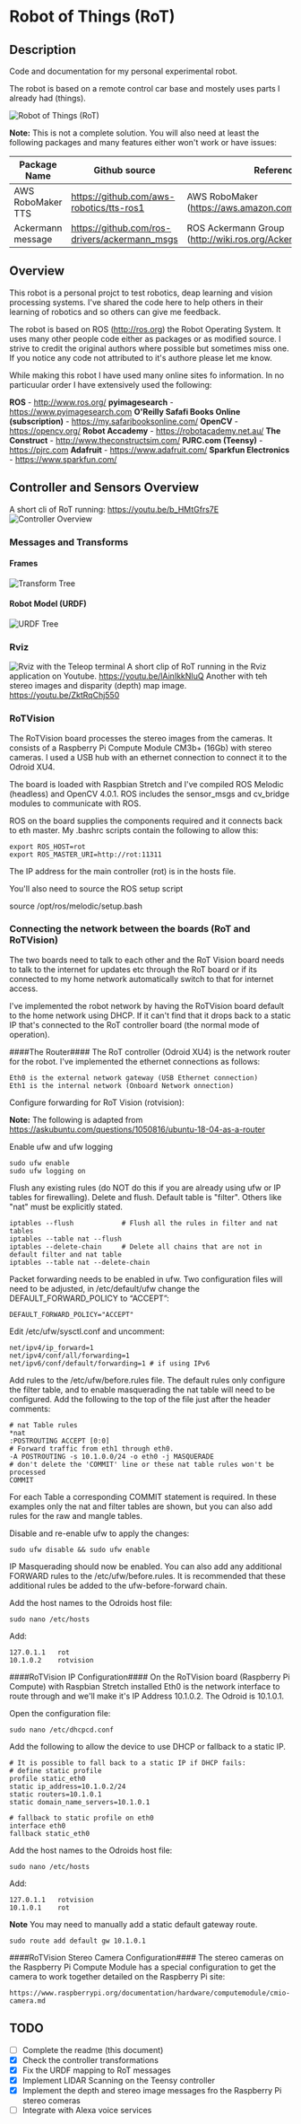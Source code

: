 # Robot of Things (RoT)
## Description
Code and documentation for my personal experimental robot.

The robot is based on a remote control car base and mostely uses parts I already had (things).

![Robot of Things (RoT)](/documentation/RoT.png)

**Note:**
This is not a complete solution. You will also need at least the following packages and many features either won't work or have issues:

Package Name | Github source | Reference
------------ | ------------- | ---------
AWS RoboMaker TTS | https://github.com/aws-robotics/tts-ros1 | AWS RoboMaker (https://aws.amazon.com/robomaker/)
Ackermann message | https://github.com/ros-drivers/ackermann_msgs | ROS Ackermann Group (http://wiki.ros.org/Ackermann%20Group)

## Overview
This robot is a personal projct to test robotics, deap learning and vision processing systems. I've shared the code here to help others in their learning of robotics and so others can give me feedback.

The robot is based on ROS (http://ros.org) the Robot Operating System. It uses many other people code either as packages or as modified source. I strive to credit the original authors where possible but sometimes miss one. If you notice any code not attributed to it's authore please let me know.

While making this robot I have used many online sites fo information. In no particuular order I have extensively used the following:

**ROS** - http://www.ros.org/
**pyimagesearch** - https://www.pyimagesearch.com
**O'Reilly Safafi Books Online (subscription)** - https://my.safaribooksonline.com/
**OpenCV** - https://opencv.org/
**Robot Accademy** - https://robotacademy.net.au/
**The Construct** - http://www.theconstructsim.com/
**PJRC.com (Teensy)** - https://pjrc.com
**Adafruit** - https://www.adafruit.com/
**Sparkfun Electronics** - https://www.sparkfun.com/

## Controller and Sensors Overview
A short cli of RoT running:
https://youtu.be/b_HMtGfrs7E
![Controller Overview](/documentation/RoT-overview.png)

### Messages and Transforms
#### Frames
![Transform Tree](/documentation/frames.png)

#### Robot Model (URDF)
![URDF Tree](/documentation/urdf.png)

### Rviz
![Rviz with the Teleop terminal](/documentation/RoT-rviz.png)
A short clip of RoT running in the Rviz application on Youtube.
https://youtu.be/lAinIkkNIuQ
Another with teh stereo images and disparity (depth) map image.
https://youtu.be/ZktRqChj550

### RoTVision
The RoTVision board processes the stereo images from the cameras. It consists of a Raspberry Pi Compute Module CM3b+ (16Gb) with stereo cameras. I used a USB hub with an ethernet connection to connect it to the Odroid XU4.  

The board is loaded with Raspbian Stretch and I've compiled ROS Melodic (headless) and OpenCV 4.0.1. ROS includes the sensor_msgs and cv_bridge modules to communicate with ROS.

ROS on the board supplies the components required and it connects back to eth master. My .bashrc scripts contain the following to allow this:

    export ROS_HOST=rot
    export ROS_MASTER_URI=http://rot:11311

The IP address for the main controller (rot) is in the hosts file.

You'll also need to source the ROS setup script

source /opt/ros/melodic/setup.bash

### Connecting the network between the boards (RoT and RoTVision)

The two boards need to talk to each other and the RoT Vision board needs to talk to the internet for updates etc through the RoT board or if its connected to my home network automatically switch to that for internet access.

I've implemented the robot network by having the RoTVision board default to the home network using DHCP. If it can't find that it drops back to a static IP that's connected to the RoT controller board (the normal mode of operation).

####The Router####
The RoT controller (Odroid XU4) is the network router for the robot. I've implemented the ethernet connections as follows:
    
    Eth0 is the external network gateway (USB Ethernet connection)
    Eth1 is the internal network (Onboard Network onnection)

Configure forwarding for RoT Vision (rotvision):

**Note:**
The following is adapted from https://askubuntu.com/questions/1050816/ubuntu-18-04-as-a-router

Enable ufw and ufw logging

    sudo ufw enable
    sudo ufw logging on

Flush any existing rules (do NOT do this if you are already using ufw or IP tables for firewalling). Delete and flush. Default table is "filter". Others like "nat" must be explicitly stated.

    iptables --flush            # Flush all the rules in filter and nat tables    
    iptables --table nat --flush    
    iptables --delete-chain     # Delete all chains that are not in default filter and nat table    
    iptables --table nat --delete-chain    

Packet forwarding needs to be enabled in ufw. Two configuration files will need to be adjusted, in /etc/default/ufw change the DEFAULT_FORWARD_POLICY to “ACCEPT”:

    DEFAULT_FORWARD_POLICY="ACCEPT"

Edit /etc/ufw/sysctl.conf and uncomment:

    net/ipv4/ip_forward=1
    net/ipv4/conf/all/forwarding=1 
    net/ipv6/conf/default/forwarding=1 # if using IPv6

Add rules to the /etc/ufw/before.rules file. The default rules only configure the filter table, and to enable masquerading the nat table will need to be configured. Add the following to the top of the file just after the header comments:

    # nat Table rules
    *nat
    :POSTROUTING ACCEPT [0:0]
    # Forward traffic from eth1 through eth0.
    -A POSTROUTING -s 10.1.0.0/24 -o eth0 -j MASQUERADE
    # don't delete the 'COMMIT' line or these nat table rules won't be processed
    COMMIT

For each Table a corresponding COMMIT statement is required. In these examples only the nat and filter tables are shown, but you can also add rules for the raw and mangle tables.

Disable and re-enable ufw to apply the changes:

    sudo ufw disable && sudo ufw enable

IP Masquerading should now be enabled. You can also add any additional FORWARD rules to the /etc/ufw/before.rules. It is recommended that these additional rules be added to the ufw-before-forward chain.

Add the host names to the Odroids host file:

    sudo nano /etc/hosts

Add:

    127.0.1.1	rot
    10.1.0.2	rotvision


####RoTVision IP Configuration####
On the RoTVision board (Raspberry Pi Compute) with Raspbian Stretch installed Eth0 is the network interface to route through and we'll make it's IP Address 10.1.0.2. The Odroid is 10.1.0.1.

Open the configuration file:
    
    sudo nano /etc/dhcpcd.conf

Add the following to allow the device to use DHCP or fallback to a static IP.

	# It is possible to fall back to a static IP if DHCP fails:
	# define static profile
	profile static_eth0
	static ip_address=10.1.0.2/24
	static routers=10.1.0.1
	static domain_name_servers=10.1.0.1
	
	# fallback to static profile on eth0
	interface eth0
	fallback static_eth0
	
Add the host names to the Odroids host file:

    sudo nano /etc/hosts

Add:

    127.0.1.1	rotvision
    10.1.0.1	rot

**Note**
You may need to manually add a static default gateway route.

    sudo route add default gw 10.1.0.1

####RoTVision Stereo Camera Configuration####
The stereo cameras on the Raspberry Pi Compute Module has a special configuration to get the camera to work together detailed on the Raspberry Pi site:

    https://www.raspberrypi.org/documentation/hardware/computemodule/cmio-camera.md

## TODO
- [ ] Complete the readme (this document)
- [x] Check the controller transformations
- [x] Fix the URDF mapping to RoT messages
- [x] Implement LIDAR Scanning on the Teensy controller
- [x] Implement the depth and stereo image messages fro the Raspberry Pi stereo comeras
- [ ] Integrate with Alexa voice services
